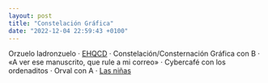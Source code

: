 ```yaml
---
layout: post
title: "Constelación Gráfica"
date: "2022-12-04 22:59:43 +0100"
---
```


Orzuelo ladronzuelo ·
[EHQCD](https://network.javier.computer/@javier/109443536080412876) ·
Constelación/Consternación Gráfica con B · «A ver ese manuscrito, que rule a mi
correo» · Cybercafé con los ordenaditos · Orval con A · [Las niñas](https://letterboxd.com/film/schoolgirls)
